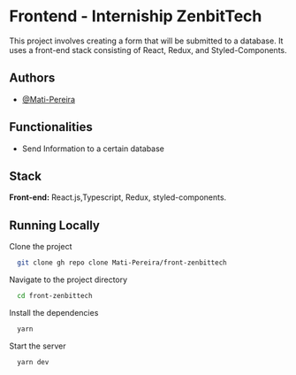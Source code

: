 # Frontend - Interniship ZenbitTech

This project involves creating a form that will be submitted to a database. It uses a front-end stack consisting of React, Redux, and Styled-Components.

## Authors

- [@Mati-Pereira](https://www.github.com/Mati-Pereira)

## Functionalities

- Send Information to a certain database

## Stack

**Front-end:** React.js,Typescript, Redux, styled-components.

## Running Locally

Clone the project

```bash
  git clone gh repo clone Mati-Pereira/front-zenbittech
```

Navigate to the project directory

```bash
  cd front-zenbittech
```

Install the dependencies

```bash
  yarn
```

Start the server

```bash
  yarn dev
```
